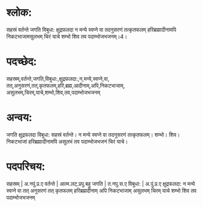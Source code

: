 # श्लोक:

सहस्रं वर्तन्ते जगति विबुधा: क्षुद्रफलदा
न मन्ये स्वप्ने वा तदनुसरणं तत्कृतफलम्
हरिब्रह्मादीनामपि निकटभाजामसुलभम्
चिरं याचे शम्भो शिव तव पदाम्भोजभजनम्।4।

# पदच्छेद:

सहस्रम्,वर्तन्ते,जगति,विबुधा:,क्षुद्रफलदा:,न,मन्ये,स्वप्ने,वा,
तत्,अनुसरणं,तत्,कृतफलम्,हरि,ब्रह्म,आदीनाम्,अपि,निकटभाजाम्, 
असुलभम्,चिरम्,याचे,शम्भो,शिव,तव,पदाम्भोजभजनम्

# अन्वय:

जगति क्षुद्रफलदा विबुधा: सहस्रं वर्तन्ते। न मन्ये स्वप्ने वा तदनुसरणं तत्कृतफलम्। शम्भो। शिव। निकटभाजां हरिब्रह्मादीनामपि असुलभं तव पदाम्भोजभजनं चिरं याचे।

# पदपरिचय:

सहस्रम् | अ.नपुं.प्र.ए 
वर्तन्ते | आत्म.लट्.प्रपु.बहु
जगति | त.नपु.स.ए
विबुधा: | अ.पुं.प्र.ए
क्षुद्रफलदा:
न
मन्ये
स्वप्ने
वा
तत्
अनुसरणं
तत्
कृतफलम्
हरिब्रह्मदीनाम्
अपि
निकटभाजाम् 
असुलभम्
चिरम्
याचे
शम्भो
शिव
तव
पदाम्भोजभजनम्




